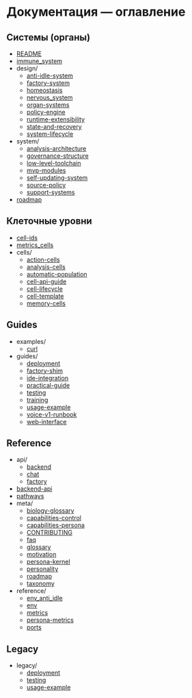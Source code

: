<!-- neira:meta
id: NEI-20250902-101341-doc-map
intent: docs
summary: |
  Автогенерированный список файлов документации.
-->

# Документация — оглавление

## Системы (органы)

- [README](README.md)
- [immune_system](immune_system.md)
- design/
  - [anti-idle-system](design/anti-idle-system.md)
  - [factory-system](design/factory-system.md)
  - [homeostasis](design/homeostasis.md)
  - [nervous_system](design/nervous_system.md)
  - [organ-systems](design/organ-systems.md)
  - [policy-engine](design/policy-engine.md)
  - [runtime-extensibility](design/runtime-extensibility.md)
  - [state-and-recovery](design/state-and-recovery.md)
  - [system-lifecycle](design/system-lifecycle.md)
- system/
  - [analysis-architecture](system/analysis-architecture.md)
  - [governance-structure](system/governance-structure.md)
  - [low-level-toolchain](system/low-level-toolchain.md)
  - [mvp-modules](system/mvp-modules.md)
  - [self-updating-system](system/self-updating-system.md)
  - [source-policy](system/source-policy.md)
  - [support-systems](system/support-systems.md)
- [roadmap](roadmap.md)

## Клеточные уровни

- [cell-ids](cell-ids.md)
- [metrics_cells](metrics_cells.md)
- cells/
  - [action-cells](cells/action-cells.md)
  - [analysis-cells](cells/analysis-cells.md)
  - [automatic-population](cells/automatic-population.md)
  - [cell-api-guide](cells/cell-api-guide.md)
  - [cell-lifecycle](cells/cell-lifecycle.md)
  - [cell-template](cells/cell-template.md)
  - [memory-cells](cells/memory-cells.md)

## Guides

- examples/
  - [curl](examples/curl.md)
- guides/
  - [deployment](guides/deployment.md)
  - [factory-shim](guides/factory-shim.md)
  - [ide-integration](guides/ide-integration.md)
  - [practical-guide](guides/practical-guide.md)
  - [testing](guides/testing.md)
  - [training](guides/training.md)
  - [usage-example](guides/usage-example.md)
  - [voice-v1-runbook](guides/voice-v1-runbook.md)
  - [web-interface](guides/web-interface.md)

## Reference

- api/
  - [backend](api/backend.md)
  - [chat](api/chat.md)
  - [factory](api/factory.md)
- [backend-api](backend-api.md)
- [pathways](pathways.md)
- meta/
  - [biology-glossary](meta/biology-glossary.md)
  - [capabilities-control](meta/capabilities-control.md)
  - [capabilities-persona](meta/capabilities-persona.md)
  - [CONTRIBUTING](meta/CONTRIBUTING.md)
  - [faq](meta/faq.md)
  - [glossary](meta/glossary.md)
  - [motivation](meta/motivation.md)
  - [persona-kernel](meta/persona-kernel.md)
  - [personality](meta/personality.md)
  - [roadmap](meta/roadmap.md)
  - [taxonomy](meta/taxonomy.md)
- reference/
  - [env_anti_idle](reference/env_anti_idle.md)
  - [env](reference/env.md)
  - [metrics](reference/metrics.md)
  - [persona-metrics](reference/persona-metrics.md)
  - [ports](reference/ports.md)

## Legacy

- legacy/
  - [deployment](legacy/deployment.md)
  - [testing](legacy/testing.md)
  - [usage-example](legacy/usage-example.md)
